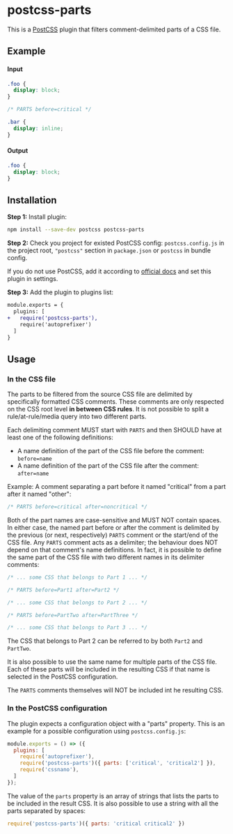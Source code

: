 # postcss-parts

This is a [PostCSS] plugin that filters comment-delimited parts of a CSS file.

[PostCSS]: https://github.com/postcss/postcss

## Example

#### Input

```css
.foo {
  display: block;
}

/* PARTS before=critical */

.bar {
  display: inline;
}
```
#### Output
```css
.foo {
  display: block;
}
```

## Installation

**Step 1:** Install plugin:

```sh
npm install --save-dev postcss postcss-parts
```

**Step 2:** Check you project for existed PostCSS config: `postcss.config.js`
in the project root, `"postcss"` section in `package.json`
or `postcss` in bundle config.

If you do not use PostCSS, add it according to [official docs]
and set this plugin in settings.

**Step 3:** Add the plugin to plugins list:

```diff
module.exports = {
  plugins: [
+   require('postcss-parts'),
    require('autoprefixer')
  ]
}
```

[official docs]: https://github.com/postcss/postcss#usage

## Usage

### In the CSS file
The parts to be filtered from the source CSS file are delimited by specifically formatted CSS comments. These comments are only respected on the CSS root level **in between CSS rules**. It is not possible to split a rule/at-rule/media query into two different parts.

Each delimiting comment MUST start with `PARTS` and then SHOULD have at least one of the following definitions:
* A name definition of the part of the CSS file before the comment: `before=name`
* A name definition of the part of the CSS file after the comment: `after=name`

Example: A comment separating a part before it named "critical" from a part after it named "other":
```css
/* PARTS before=critical after=noncritical */
```

Both of the part names are case-sensitive and MUST NOT contain spaces. In either case, the named part before or after the comment is delimited by the previous (or next, respectively) `PARTS` comment or the start/end of the CSS file. Any `PARTS` comment acts as a delimiter; the behaviour does NOT depend on that comment's name definitions. In fact, it is possible to define the same part of the CSS file with two different names in its delimiter comments:
```css
/* ... some CSS that belongs to Part 1 ... */

/* PARTS before=Part1 after=Part2 */

/* ... some CSS that belongs to Part 2 ... */

/* PARTS before=PartTwo after=PartThree */

/* ... some CSS that belongs to Part 3 ... */
```

The CSS that belongs to Part 2 can be referred to by both `Part2` and `PartTwo`.

It is also possible to use the same name for multiple parts of the CSS file. Each of these parts will be included in the resulting CSS if that name is selected in the PostCSS configuration.

The `PARTS` comments themselves will NOT be included int he resulting CSS.

### In the PostCSS configuration
The plugin expects a configuration object with a "parts" property. This is an example for a possible configuration using `postcss.config.js`:
```js
module.exports = () => ({
  plugins: [
    require('autoprefixer'),
    require('postcss-parts')({ parts: ['critical', 'critical2'] }),
    require('cssnano'),
  ]
});
```

The value of the `parts` property is an array of strings that lists the parts to be included in the result CSS. It is also possible to use a string with all the parts separated by spaces:
```js
require('postcss-parts')({ parts: 'critical critical2' })
```

